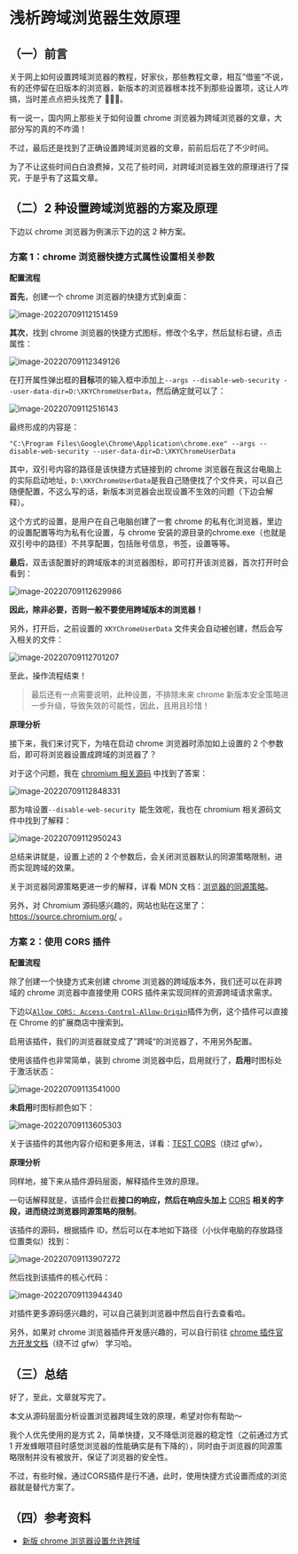 # 浅析跨域浏览器生效原理

## （一）前言

关于网上如何设置跨域浏览器的教程，好家伙，那些教程文章，相互”借鉴“不说，有的还停留在旧版本的浏览器，新版本的浏览器根本找不到那些设置项，这让人咋搞，当时差点点把头找秃了 🧑🏻‍🦲。

有一说一，国内网上那些关于如何设置 chrome 浏览器为跨域浏览器的文章，大部分写的真的不咋滴！

不过，最后还是找到了正确设置跨域浏览器的文章，前前后后花了不少时间。

为了不让这些时间白白浪费掉，又花了些时间，对跨域浏览器生效的原理进行了探究，于是乎有了这篇文章。

## （二）2 种设置跨域浏览器的方案及原理

下边以 chrome 浏览器为例演示下边的这 2 种方案。

### 方案 1：chrome 浏览器快捷方式属性设置相关参数

**配置流程**

**首先**，创建一个 chrome 浏览器的快捷方式到桌面：

![image-20220709112151459](.\img\cross-origin-browser-analysis\image-20220709112151459.png)

**其次**，找到 chrome 浏览器的快捷方式图标，修改个名字，然后鼠标右键，点击属性：

![image-20220709112349126](.\img\cross-origin-browser-analysis\image-20220709112349126.png)

在打开属性弹出框的**目标**项的输入框中添加上`--args --disable-web-security --user-data-dir=D:\XKYChromeUserData`，然后确定就可以了：

![image-20220709112516143](.\img\cross-origin-browser-analysis\image-20220709112516143.png)

最终形成的内容是：

```text
"C:\Program Files\Google\Chrome\Application\chrome.exe" --args --disable-web-security --user-data-dir=D:\XKYChromeUserData
```

其中，双引号内容的路径是该快捷方式链接到的 chrome 浏览器在我这台电脑上的实际启动地址，`D:\XKYChromeUserData`是我自己随便找了个文件夹，可以自己随便配置，不这么写的话，新版本浏览器会出现设置不生效的问题（下边会解释）。

这个方式的设置，是用户在自己电脑创建了一套 chrome 的私有化浏览器，里边的设置配置等均为私有化设置，与 chrome 安装的源目录的chrome.exe（也就是双引号中的路径）不共享配置，包括账号信息，书签，设置等等。

**最后**，双击该配置好的跨域版本的浏览器图标，即可打开该浏览器，首次打开时会看到：

![image-20220709112629986](.\img\cross-origin-browser-analysis\image-20220709112629986.png)

**因此，除非必要，否则一般不要使用跨域版本的浏览器！**

另外，打开后，之前设置的 `XKYChromeUserData` 文件夹会自动被创建，然后会写入相关的文件：

![image-20220709112701207](.\img\cross-origin-browser-analysis\image-20220709112701207.png)

至此，操作流程结束！

> 最后还有一点需要说明，此种设置，不排除未来 chrome 新版本安全策略进一步升级，导致失效的可能性，因此，且用且珍惜！

**原理分析**

接下来，我们来讨究下，为啥在启动 chrome 浏览器时添加如上设置的 2 个参数后，即可将浏览器设置成跨域的浏览器了？

对于这个问题，我在 [chromium 相关源码](https://source.chromium.org/chromium/chromium/src/+/main:content/public/common/content_switches.cc?q=user-data-dir_disable-web-security&ss=chromium) 中找到了答案：

![image-20220709112848331](.\img\cross-origin-browser-analysis\image-20220709112848331.png)

那为啥设置`--disable-web-security `能生效呢，我也在 chromium 相关源码文件中找到了解释：

![image-20220709112950243](.\img\cross-origin-browser-analysis\image-20220709112950243.png)

总结来讲就是，设置上述的 2 个参数后，会关闭浏览器默认的同源策略限制，进而实现跨域的效果。

关于浏览器同源策略更进一步的解释，详看 MDN 文档：[浏览器的同源策略](https://developer.mozilla.org/zh-CN/docs/Web/Security/Same-origin_policy)。

另外，对 Chromium 源码感兴趣的，网站也贴在这里了：https://source.chromium.org/ 。

### 方案 2：使用 CORS 插件

**配置流程**

除了创建一个快捷方式来创建 chrome 浏览器的跨域版本外，我们还可以在非跨域的 chrome 浏览器中直接使用 CORS 插件来实现同样的资源跨域请求需求。

下边以[` Allow CORS: Access-Control-Allow-Origin `](https://chrome.google.com/webstore/detail/allow-cors-access-control/lhobafahddgcelffkeicbaginigeejlf?utm_source=ext_sidebar&hl=zh-CN)插件为例，这个插件可以直接在 Chrome 的扩展商店中搜索到。

启用该插件，我们的浏览器就变成了”跨域“的浏览器了，不用另外配置。

使用该插件也非常简单，装到 chrome 浏览器中后，启用就行了，**启用**时图标处于激活状态：

![image-20220709113541000](.\img\cross-origin-browser-analysis\image-20220709113541000.png)

**未启用**时图标颜色如下：

![image-20220709113605303](.\img\cross-origin-browser-analysis\image-20220709113605303.png)

关于该插件的其他内容介绍和更多用法，详看：[TEST CORS](https://webbrowsertools.com/test-cors/)（绕过 gfw）。

**原理分析**

同样地，接下来从插件源码层面，解释插件生效的原理。

一句话解释就是，该插件会拦截**接口的响应，然后在响应头加上** [CORS](https://developer.mozilla.org/zh-CN/docs/Web/HTTP/CORS) **相关的字段，进而绕过浏览器同源策略的限制**。

该插件的源码，根据插件 ID，然后可以在本地如下路径（小伙伴电脑的存放路径位置类似）找到：

![image-20220709113907272](.\img\cross-origin-browser-analysis\image-20220709113907272.png)

然后找到该插件的核心代码：

![image-20220709113944340](.\img\cross-origin-browser-analysis\image-20220709113944340.png)

对插件更多源码感兴趣的，可以自己装到浏览器中然后自行去查看哈。

另外，如果对 chrome 浏览器插件开发感兴趣的，可以自行前往 [chrome 插件官方开发文档](https://developer.chrome.com/docs/extensions/mv3/)（绕不过 gfw） 学习哈。

## （三）总结

好了，至此，文章就写完了。

本文从源码层面分析设置浏览器跨域生效的原理，希望对你有帮助～

我个人优先使用的是方式 2，简单快捷，又不降低浏览器的稳定性（之前通过方式 1 开发蜂眼项目时感觉浏览器的性能确实是有下降的），同时由于浏览器的同源策略限制并没有被放开，保证了浏览器的安全性。

不过，有些时候，通过CORS插件是行不通，此时，使用快捷方式设置而成的浏览器就是替代方案了。

## （四）参考资料

- [新版 chrome 浏览器设置允许跨域](https://www.haorooms.com/post/chrome_cros_yx)







